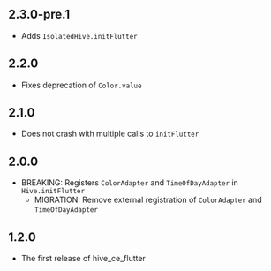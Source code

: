 ## 2.3.0-pre.1

- Adds `IsolatedHive.initFlutter`

## 2.2.0

- Fixes deprecation of `Color.value`

## 2.1.0

- Does not crash with multiple calls to `initFlutter`

## 2.0.0

- BREAKING: Registers `ColorAdapter` and `TimeOfDayAdapter` in `Hive.initFlutter`
  - MIGRATION: Remove external registration of `ColorAdapter` and `TimeOfDayAdapter`

## 1.2.0

- The first release of hive_ce_flutter
